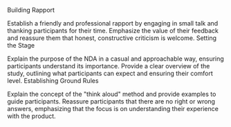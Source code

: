 Building Rapport

Establish a friendly and professional rapport by engaging in small talk and thanking participants for their time.
Emphasize the value of their feedback and reassure them that honest, constructive criticism is welcome.
Setting the Stage

Explain the purpose of the NDA in a casual and approachable way, ensuring participants understand its importance.
Provide a clear overview of the study, outlining what participants can expect and ensuring their comfort level.
Establishing Ground Rules

Explain the concept of the "think aloud" method and provide examples to guide participants.
Reassure participants that there are no right or wrong answers, emphasizing that the focus is on understanding their experience with the product.
